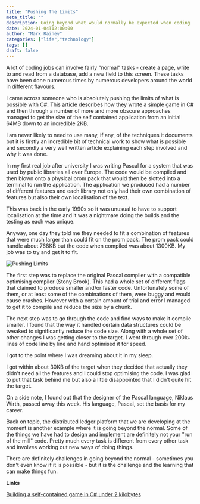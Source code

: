 ```yaml
---
title: "Pushing The Limits"
meta_title: ""
description: Going beyond what would normally be expected when coding
date: 2024-01-04T12:00:00
author: "Mark Rainey"
categories: ["life","technology"]
tags: []
draft: false
---
```


A lot of coding jobs can involve fairly "normal" tasks - create a page, write to and read from a database, add a new field to this screen. These tasks have been done numerous times by numerous developers around the world in different flavours.


I came across someone who is absolutely pushing the limits of what is possible with C#. This [article](https://migeel.sk/blog/2024/01/02/building-a-self-contained-game-in-csharp-under-2-kilobytes/) describes how they wrote a simple game in C# and then through a number of more and more obscure approaches managed to get the size of the self contained application from an initial  64MB down to an incredible 2KB. 

I am never likely to need to use many, if any, of the techniques it documents but it is firstly an incredible bit of technical work to show what is possible and secondly a very well written article explaining each step involved and why it was done.

In my first real job after university I was writing Pascal for a system that was used by public libraries all over Europe. The code would be compiled and then blown onto a physical prom pack that would then be slotted into a terminal to run the application. The application we produced had a number of different features and each library not only had their own combination of features but also their own localisation of the text.

This was back in the early 1990s so it was unusual to have to support localisation at the time and it was a nightmare doing the builds and the testing as each was unique.

Anyway, one day they told me they needed to fit a combination of features that were much larger than could fit on the prom pack. The prom pack could handle about 768KB but the code when compiled was about 1300KB. My job was to try and get it to fit.

<img src="/blog/PushingLimits.png" title="Pushing Limits" class="mid-image"></img>

The first step was to replace the original Pascal compiler with a compatible optimising compiler (Stony Brook). This had a whole set of different flags that claimed to produce smaller and/or faster code. Unfortunately some of them, or at least some of the combinations of them, were buggy and would cause crashes. However with a certain amount of trial and error I managed to get it to compile and reduce the size by a chunk.

The next step was to go through the code and find ways to make it compile smaller. I found that the way it handled certain data structures could be tweaked to significantly reduce the code size. Along with a whole set of other changes I was getting closer to the target. I went through over 200k+ lines of code line by line and hand optimised it for speed. 

I got to the point where I was dreaming about it in my sleep.

I got within about 30KB of the target when they decided that actually they didn't need all the features and I could stop optimising the code. I was glad to put that task behind me but also a little disappointed that I didn't quite hit the target.

On a side note, I  found out that the designer of the Pascal language, Niklaus Wirth, passed away this week. His language, Pascal, set the basis for my career.

Back on topic, the distributed ledger platform that we are developing at the moment is another example where it is going beyond the normal. Some of the things we have had to design and implement are definitely not your "run of the mill" code. Pretty much every task is different from every other task and involves working out new ways of doing things.

There are definitely challenges in going beyond the normal - sometimes you don't even know if it is possible - but it is the challenge and the learning that can make things fun.

__Links__

[Building a self-contained game in C# under 2 kilobytes](https://migeel.sk/blog/2024/01/02/building-a-self-contained-game-in-csharp-under-2-kilobytes)
